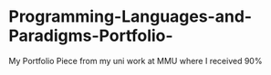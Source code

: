 # Programming-Languages-and-Paradigms-Portfolio-
My Portfolio Piece from my uni work at MMU where I received 90%
